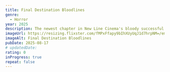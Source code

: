```yaml
---
title: Final Destination Bloodlines
genre:
  - Horror
year: 2025
description: The newest chapter in New Line Cinema's bloody successful franchise takes audiences back to the very beginning of Death's twisted sense of justice. Plagued by a violent recurring nightmare, college student Stefanie heads home to track down the one person who might be able to break the cycle and save her family from the grisly demise that inevitably awaits them all.
imageUrl: https://resizing.flixster.com/fMPxFfapy9bIhXUyUqJ1d7hrpNM=/ems.cHJkLWVtcy1hc3NldHMvbW92aWVzL2U0MTFhZjkyLTBkM2YtNGNlNC04NmFiLTBkZjBiOTFjNjRhNy5qcGc=
imageAlt: Final Destination Bloodlines
pubDate: 2025-08-17
# updatedDate:
rating: 0
inProgress: true
repeat: false
---
```

